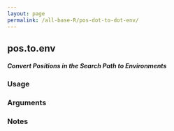 ```yaml
---
layout: page
permalink: /all-base-R/pos-dot-to-dot-env/
---
```


## __pos.to.env__

#### _Convert Positions in the Search Path to Environments_

### Usage

### Arguments

### Notes
